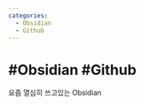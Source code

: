 ```yaml
---
categories:
  - Obsidian
  - Github
---
```


# #Obsidian #Github

요즘 열심히 쓰고있는 Obsidian
<!--stackedit_data:
eyJoaXN0b3J5IjpbLTM0NTIyMzg5OF19
-->
